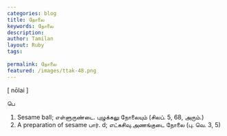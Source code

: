 ```yaml
---
categories: blog
title: நோலை
keywords: நோலை
description: 
author: Tamilan
layout: Ruby
tags: 
 
permalink: நோலை
featured: /images/ttak-48.png
---
```

  
[ nōlai ]  
  
பெ  
1. Sesame ball; எள்ளுருண்டை. புழுக்கலு நோலையும் (சிலப். 5, 68, அரும்.)  
2. A preparation of sesame பார். d; எட்கசிவு.அணங்குடை நோலை (பு. வெ. 3, 5)
